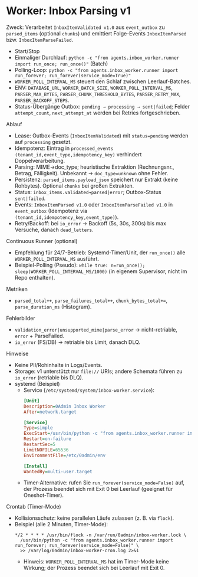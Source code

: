 # Worker: Inbox Parsing v1

Zweck: Verarbeitet `InboxItemValidated v1.0` aus `event_outbox` zu `parsed_items` (optional `chunks`) und emittiert Folge-Events `InboxItemParsed` bzw. `InboxItemParseFailed`.

- Start/Stop
- Einmaliger Durchlauf: `python -c "from agents.inbox_worker.runner import run_once; run_once()"` (Batch)
- Polling-Loop: `python -c "from agents.inbox_worker.runner import run_forever; run_forever(service_mode=True)"`
- `WORKER_POLL_INTERVAL_MS` steuert den Schlaf zwischen Leerlauf-Batches.
- ENV: `DATABASE_URL`, `WORKER_BATCH_SIZE`, `WORKER_POLL_INTERVAL_MS`, `PARSER_MAX_BYTES`, `PARSER_CHUNK_THRESHOLD_BYTES`, `PARSER_RETRY_MAX`, `PARSER_BACKOFF_STEPS`.
- Status-Übergänge Outbox: `pending → processing → sent|failed`; Felder `attempt_count`, `next_attempt_at` werden bei Retries fortgeschrieben.

Ablauf
- Lease: Outbox-Events (`InboxItemValidated`) mit `status=pending` werden auf `processing` gesetzt.
- Idempotenz: Eintrag in `processed_events (tenant_id,event_type,idempotency_key)` verhindert Doppelverarbeitung.
- Parsing: MIME→doc_type; heuristische Extraktion (Rechnungsnr., Betrag, Fälligkeit). Unbekannt → `doc_type=unknown` ohne Fehler.
- Persistenz: `parsed_items.payload_json` speichert nur Extrakt (keine Rohbytes). Optional `chunks` bei großen Extrakten.
- Status: `inbox_items.validated→parsed|error`; Outbox-Status `sent|failed`.
- Events: `InboxItemParsed v1.0` oder `InboxItemParseFailed v1.0` in `event_outbox` (Idempotenz via `(tenant_id,idempotency_key,event_type)`).
- Retry/Backoff: bei `io_error` → Backoff (5s, 30s, 300s) bis max Versuche, danach `dead_letters`.

Continuous Runner (optional)
- Empfehlung für 24/7-Betrieb: Systemd-Timer/Unit, der `run_once()` alle `WORKER_POLL_INTERVAL_MS` ausführt.
- Beispiel-Polling (Pseudo): `while true: n=run_once(); sleep(WORKER_POLL_INTERVAL_MS/1000)` (in eigenem Supervisor, nicht im Repo enthalten).

Metriken
- `parsed_total++`, `parse_failures_total++`, `chunk_bytes_total+=`, `parse_duration_ms` (Histogram).

Fehlerbilder
- `validation_error|unsupported_mime|parse_error` → nicht-retriable, `error` + ParseFailed.
- `io_error` (FS/DB) → retriable bis Limit, danach DLQ.

Hinweise
- Keine PII/Rohinhalte in Logs/Events.
- Storage: v1 unterstützt nur `file://` URIs; andere Schemata führen zu `io_error` (retriable bis DLQ).
- systemd (Beispiel)
  - Service (`/etc/systemd/system/inbox-worker.service`):
    ```ini
    [Unit]
    Description=0Admin Inbox Worker
    After=network.target

    [Service]
    Type=simple
    ExecStart=/usr/bin/python -c "from agents.inbox_worker.runner import run_forever; run_forever(service_mode=True)"
    Restart=on-failure
    RestartSec=5
    LimitNOFILE=65536
    EnvironmentFile=/etc/0admin/env

    [Install]
    WantedBy=multi-user.target
    ```
  - Timer-Alternative: rufen Sie `run_forever(service_mode=False)` auf, der Prozess beendet sich mit Exit 0 bei Leerlauf (geeignet für Oneshot-Timer).

Crontab (Timer-Mode)
- Kollisionsschutz: keine parallelen Läufe zulassen (z. B. via `flock`).
- Beispiel (alle 2 Minuten, Timer-Mode):
  ```cron
  */2 * * * * /usr/bin/flock -n /var/run/0admin/inbox-worker.lock \
    /usr/bin/python -c "from agents.inbox_worker.runner import run_forever; run_forever(service_mode=False)" \
    >> /var/log/0admin/inbox-worker-cron.log 2>&1
  ```
  - Hinweis: `WORKER_POLL_INTERVAL_MS` hat im Timer-Mode keine Wirkung; der Prozess beendet sich bei Leerlauf mit Exit 0.
